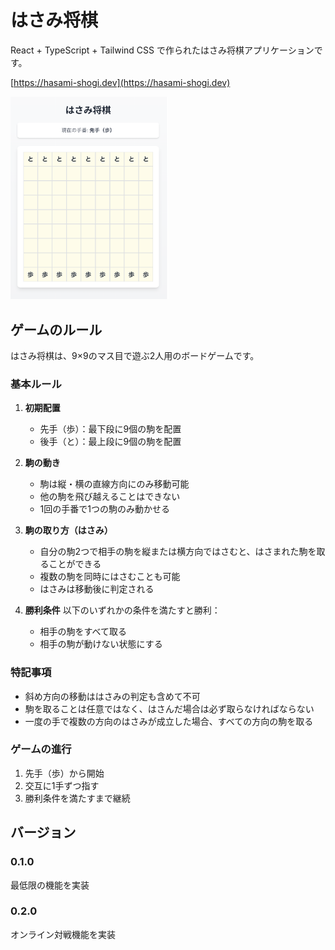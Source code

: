 # はさみ将棋
React + TypeScript + Tailwind CSS で作られたはさみ将棋アプリケーションです。

[https://hasami-shogi.dev](https://hasami-shogi.dev)

<img src="docs/screenshot.png" width="50%">

## ゲームのルール

はさみ将棋は、9×9のマス目で遊ぶ2人用のボードゲームです。

### 基本ルール

1. **初期配置**
   - 先手（歩）：最下段に9個の駒を配置
   - 後手（と）：最上段に9個の駒を配置

2. **駒の動き**
   - 駒は縦・横の直線方向にのみ移動可能
   - 他の駒を飛び越えることはできない
   - 1回の手番で1つの駒のみ動かせる

3. **駒の取り方（はさみ）**
   - 自分の駒2つで相手の駒を縦または横方向ではさむと、はさまれた駒を取ることができる
   - 複数の駒を同時にはさむことも可能
   - はさみは移動後に判定される

4. **勝利条件**
   以下のいずれかの条件を満たすと勝利：
   - 相手の駒をすべて取る
   - 相手の駒が動けない状態にする

### 特記事項

- 斜め方向の移動ははさみの判定も含めて不可
- 駒を取ることは任意ではなく、はさんだ場合は必ず取らなければならない
- 一度の手で複数の方向のはさみが成立した場合、すべての方向の駒を取る

### ゲームの進行

1. 先手（歩）から開始
2. 交互に1手ずつ指す
3. 勝利条件を満たすまで継続

## バージョン

### 0.1.0
最低限の機能を実装

### 0.2.0
オンライン対戦機能を実装
